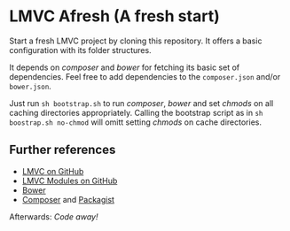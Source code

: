 # LMVC Afresh (A fresh start)

Start a fresh LMVC project by cloning this repository. It offers a basic configuration with its folder structures.

It depends on *composer* and *bower* for fetching its basic set of dependencies. Feel free to add dependencies to the `composer.json` and/or `bower.json`.

Just run `sh bootstrap.sh` to run *composer*, *bower* and set *chmods* on all caching directories appropriately. Calling the bootstrap script as in `sh boostrap.sh no-chmod` will omitt setting *chmods* on cache directories.

## Further references

* [LMVC on GitHub](https://raw.github.com/scandio/lmvc)
* [LMVC Modules on GitHub](https://github.com/scandio/lmvc-modules)
* [Bower](http://bower.io/)
* [Composer](http://getcomposer.org/) and [Packagist](http://packagist.org)

Afterwards: *Code away!*